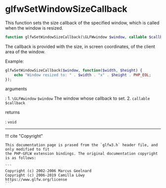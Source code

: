 # glfwSetWindowSizeCallback
This function sets the size callback of the specified window, which is called
when the window is resized.

```php
function glfwSetWindowSizeCallback(\GLFWwindow $window, callable $callback) : void
```

The callback is provided with the size, in screen coordinates, of the client
area of the window.

Example:
```php
glfwSetWindowSizeCallback($window, function($width, $height) {
    echo "Window resized to: " . $width . "x" . $height . PHP_EOL;
});
```

arguments

:    1. `\GLFWwindow` `$window` The window whose callback to set.
    2. `callable` `$callback` 

returns

:    `void` 

---
     

!!! cite "Copyright"

    This documentation page is prased from the `glfw3.h` header file, and only modified to fit 
    the PHP-GFLW extension bindings. The original documentation copyright is as follows:

    ```
    Copyright (c) 2002-2006 Marcus Geelnard
    Copyright (c) 2006-2019 Camilla Löwy
    https://www.glfw.org/license
    ```